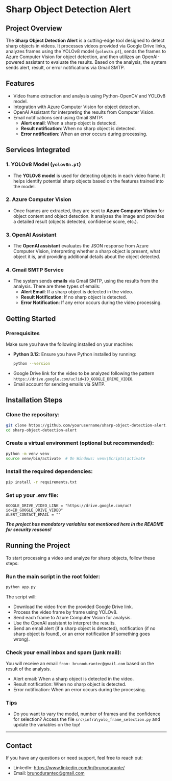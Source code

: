# Sharp Object Detection Alert

## Project Overview

The **Sharp Object Detection Alert** is a cutting-edge tool designed to detect sharp objects in videos. It processes
videos provided via Google Drive links, analyzes frames using the YOLOv8 model (`yolov8n.pt`), sends the frames to Azure
Computer Vision for object detection, and then utilizes an OpenAI-powered assistant to evaluate the results. Based on
the analysis, the system sends alert, result, or error notifications via Gmail SMTP.

## Features

- Video frame extraction and analysis using Python-OpenCV and YOLOv8 model.
- Integration with Azure Computer Vision for object detection.
- OpenAI Assistant for interpreting the results from Computer Vision.
- Email notifications sent using Gmail SMTP:
    - **Alert email**: When a sharp object is detected.
    - **Result notification**: When no sharp object is detected.
    - **Error notification**: When an error occurs during processing.

## Services Integrated

### 1. **YOLOv8 Model (`yolov8n.pt`)**

- The **YOLOv8 model** is used for detecting objects in each video frame. It helps identify potential sharp objects
  based on the features trained into the model.

### 2. **Azure Computer Vision**

- Once frames are extracted, they are sent to **Azure Computer Vision** for object content and object detection. It
  analyzes the image and provides a detailed result (objects detected, confidence score, etc.).

### 3. **OpenAI Assistant**

- The **OpenAI assistant** evaluates the JSON response from Azure Computer Vision, interpreting whether a sharp object
  is present, what object it is, and providing additional details about the object detected.

### 4. **Gmail SMTP Service**

- The system sends **emails** via Gmail SMTP, using the results from the analysis. There are three types of emails:
    - **Alert Email**: If a sharp object is detected in the video.
    - **Result Notification**: If no sharp object is detected.
    - **Error Notification**: If any error occurs during the video processing.

## Getting Started

### Prerequisites

Make sure you have the following installed on your machine:

- **Python 3.12**: Ensure you have Python installed by running:
  ```bash
  python --version
- Google Drive link for the video to be analyzed following the pattern
  `https://drive.google.com/uc?id=ID_GOOGLE_DRIVE_VIDEO`.
- Email account for sending emails via SMTP.

## Installation Steps

### Clone the repository:

```bash
git clone https://github.com/yourusername/sharp-object-detection-alert.git
cd sharp-object-detection-alert
```

### Create a virtual environment (optional but recommended):

```bash
python -m venv venv
source venv/bin/activate  # On Windows: venv\Scripts\activate
```

### Install the required dependencies:

```bash
pip install -r requirements.txt
```

### Set up your .env file:

```env
GOOGLE_DRIVE_VIDEO_LINK = "https://drive.google.com/uc?id=ID_GOOGLE_DRIVE_VIDEO"
ALERT_CONTACT_EMAIL = ""
```

**_The project has mandatory variables not mentioned here in the README for security reasons!_**

## Running the Project

To start processing a video and analyze for sharp objects, follow these steps:

### Run the main script in the root folder:

```bash
python app.py
```

The script will:

- Download the video from the provided Google Drive link.
- Process the video frame by frame using YOLOv8.
- Send each frame to Azure Computer Vision for analysis.
- Use the OpenAI assistant to interpret the results.
- Send an email alert (if a sharp object is detected), notification (if no sharp object is found), or an error
  notification (if something goes wrong).

### Check your email inbox and spam (junk mail):

You will receive an email `from: brunodurantec@gmail.com` based on the result of the analysis.

- Alert email: When a sharp object is detected in the video.
- Result notification: When no sharp object is detected.
- Error notification: When an error occurs during the processing.

### Tips

- Do you want to vary the model, number of frames and the confidence for selection? Access the file `src\infra\yolo_frame_selection.py` and update the variables on the top!

---

## Contact

If you have any questions or need support, feel free to reach out:

- LinkedIn: https://www.linkedin.com/in/brunodurante/
- Email: brunodurantec@gmail.com


